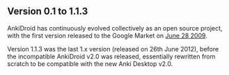 ## Version 0.1 to 1.1.3 
AnkiDroid has continuously evolved collectively as an open source project, with the first version released to the Google Market on [June 28 2009](http://nicolas-raoul.blogspot.jp/2009/06/just-published-ankidroid-on-market.html). 

Version 1.1.3 was the last 1.x version (released on 26th June 2012), before the incompatible AnkiDroid v2.0 was released, 
essentially rewritten from scratch to be compatible with the new Anki Desktop v2.0.
